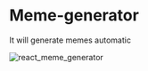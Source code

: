 # Meme-generator
It will generate memes automatic

![react_meme_generator](https://github.com/Dragonwinner/Meme-generator/assets/114378193/2c1208ba-d594-41b2-9822-84710925eca7)
